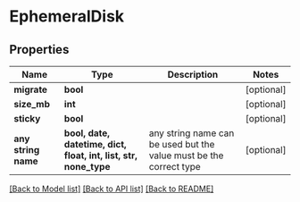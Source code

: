 # EphemeralDisk


## Properties
Name | Type | Description | Notes
------------ | ------------- | ------------- | -------------
**migrate** | **bool** |  | [optional] 
**size_mb** | **int** |  | [optional] 
**sticky** | **bool** |  | [optional] 
**any string name** | **bool, date, datetime, dict, float, int, list, str, none_type** | any string name can be used but the value must be the correct type | [optional]

[[Back to Model list]](../README.md#documentation-for-models) [[Back to API list]](../README.md#documentation-for-api-endpoints) [[Back to README]](../README.md)


